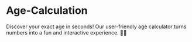 # Age-Calculation
Discover your exact age in seconds! Our user-friendly age calculator turns numbers into a fun and interactive experience. 🎉📅
